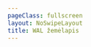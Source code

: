 ```yaml
---
pageClass: fullscreen
layout: NoSwipeLayout
title: WAL žemėlapis
---
```


<ClientOnly>
  <WAL />
</ClientOnly>
